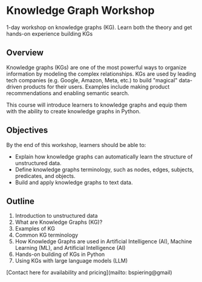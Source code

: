 Knowledge Graph Workshop
=======

1-day workshop on knowledge graphs (KG). Learn both the theory and get hands-on experience building KGs

Overview
-----

Knowledge graphs (KGs) are one of the most powerful ways to organize information by modeling the complex relationships. KGs are used by leading tech companies (e.g. Google, Amazon, Meta, etc.) to build "magical" data-driven products for their users. Examples include making product recommendations and enabling semantic search.

This course will introduce learners to knowledge graphs and equip them with the ability to create knowledge graphs in Python. 


Objectives
-----------

By the end of this workshop, learners should be able to:

- Explain how knowledge graphs can automatically learn the structure of unstructured data.
- Define knowledge graphs terminology, such as nodes, edges, subjects, predicates, and objects.
- Build and apply knowledge graphs to text data.


Outline
------

1. Introduction to unstructured data
1. What are Knowledge Graphs (KG)?
1. Examples of KG
1. Common KG terminology
1. How Knowledge Graphs are used in Artificial Intelligence (AI),  Machine Learning (ML), and Artificial Intelligence (AI)
1. Hands-on building of KGs in Python
1. Using KGs with large language models (LLM) 

[Contact here for availability and pricing](mailto: bspiering@gmail)
